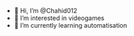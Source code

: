 - 👋 Hi, I’m @Chahid012
- 👀 I’m interested in videogames
- 🌱 I’m currently learning automatisation

<!---
Chahid012/Chahid012 is a ✨ special ✨ repository because its `README.md` (this file) appears on your GitHub profile.
You can click the Preview link to take a look at your changes.
--->
